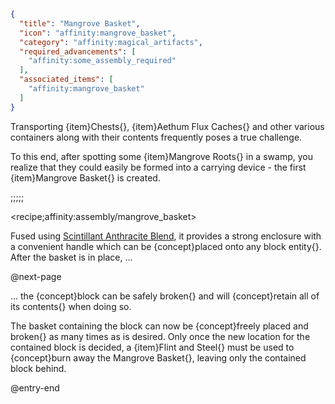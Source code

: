 ```json
{
  "title": "Mangrove Basket",
  "icon": "affinity:mangrove_basket",
  "category": "affinity:magical_artifacts",
  "required_advancements": [
    "affinity:some_assembly_required"
  ],
  "associated_items": [
    "affinity:mangrove_basket"
  ]
}
```

Transporting {item}Chests{}, {item}Aethum Flux Caches{} and other various containers along with their contents 
frequently poses a true challenge.


To this end, after spotting some {item}Mangrove Roots{} in a swamp, you realize that they could easily be formed into
a carrying device - the first {item}Mangrove Basket{} is created.

;;;;;

<recipe;affinity:assembly/mangrove_basket>

Fused using [Scintillant Anthracite Blend](^affinity:scintillant_anthracite_blend), it provides a strong enclosure with
a convenient handle which can be {concept}placed onto any block entity{}. After the basket is in place, ...


@next-page

... the {concept}block can be safely broken{} and will {concept}retain all of its contents{} when doing so.


The basket containing the block can now be {concept}freely placed and broken{} as many times as is desired. Only once
the new location for the contained block is decided, a {item}Flint and Steel{} must be used to {concept}burn away the
Mangrove Basket{}, leaving only the contained block behind.

@entry-end
